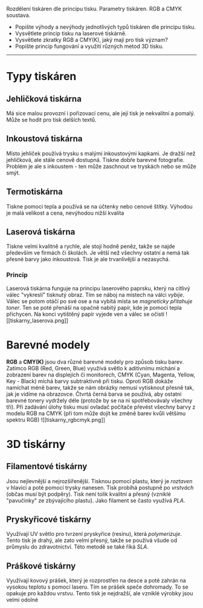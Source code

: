 Rozdělení tiskáren dle principu tisku. Parametry tiskáren. RGB a CMYK soustava.

- Popište výhody a nevýhody jednotlivých typů tiskáren dle principu tisku.
- Vysvětlete princip tisku na laserové tiskárně.
- Vysvětlete zkratky RGB a CMY(K), jaký mají pro tisk význam?
- Popište princip fungování a využití různých metod 3D tisku.
---
# Typy tiskáren
## Jehličková tiskárna
Má sice malou provozní i pořizovací cenu, ale její tisk je nekvalitní a pomalý. Může se hodit pro tisk delších textů.
## Inkoustová tiskárna 
Místo jehliček používá trysku s malými inkoustovými kapkami. Je dražší než jehličková, ale stále cenově dostupná. Tiskne dobře barevné fotografie. Problém je ale s inkoustem - ten může zaschnout ve tryskách nebo se může smýt.
## Termotiskárna
Tiskne pomocí tepla a používá se na účtenky nebo cenové štítky. Výhodou je malá velikost a cena, nevýhodou nižší kvalita
## Laserová tiskárna
Tiskne velmi kvalitně a rychle, ale stojí hodně peněz, takže se najde především ve firmách či školách. Je větší než všechny ostatní a nemá tak přesné barvy jako inkoustová. Tisk je ale trvanlivější a nezasychá.
### Princip
Laserová tiskárna funguje na principu laserového paprsku, který na citlivý válec "vykreslí" tisknutý obraz. Tím se náboj na místech na válci *vybije*. Válec se potom otáčí po své ose a na vybitá místa se *magneticky přitahuje toner*. Ten se poté přenáší na opačně nabitý papír, kde je pomocí tepla přichycen. Na konci vytištěný papír vyjede ven a válec se očistí
![[tiskarny_laserova.png]]
# Barevné modely
**RGB** a **CMY(K)** jsou dva různé barevné modely pro způsob tisku barev. Zatímco RGB (Red, Green, Blue) využívá světlo k aditivnímu míchání a zobrazení barev na displejích či monitorech, CMYK (Cyan, Magenta, Yellow, Key - Black) míchá barvy subtraktivně při tisku. Oproti RGB dokáže namíchat méně barev, takže se nám obrázky nemusí vytisknout přesně tak, jak je vidíme na obrazovce. Čtvrtá černá barva se používá, aby ostatní barevné tonery vydržely déle (protože by se na ni spotřebovávaly všechny tři). Při zadávání úlohy tisku musí ovladač počítače převést všechny barvy z modelu RGB na CMYK (při tom může dojít ke změně barev kvůli většímu spektru RGB) 	![[tiskarny_rgbcmyk.png]]
# 3D tiskárny
## Filamentové tiskárny
Jsou nejlevnější a nejrozšířenější. Tisknou pomocí plastu, který je *roztaven* v hlavici a poté pomocí trysky nanesen. Tisk probíhá postupně po *vrstvách* (občas musí být podpěry). Tisk není tolik kvalitní a přesný (vzniklé "pavučinky" ze zbývajícího plastu). Jako filament se často využívá *PLA*.
## Pryskyřicové tiskárny
Využívají UV světlo pro tvrzení pryskyřice (resinu), která *polymerizuje*. Tento tisk je drahý, ale zato velmi přesný, takže se používá všude od průmyslu do zdravotnictví. Této metodě se také říká *SLA*.
## Práškové tiskárny 
Využívají kovový prášek, který je rozprostřen na desce a poté zahrán na vysokou teplotu s pomocí laseru. Tím se prášek speče dohromady. To se opakuje pro každou vrstvu. Tento tisk je nejdražší, ale vzniklé výrobky jsou velmi odolné